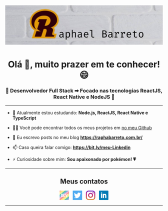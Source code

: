 <h1 align="center">
  <img alt="Logo"src="https://github.com/raphabarreto/raphabarreto/blob/master/assets/logo-background.png?raw=true" />
</h1>
<h1 align="center">Olá 👋, muito prazer em te conhecer! 😄</h1>
<h3 align="center">🚀 Desenvolvedor Full Stack ➡ Focado nas tecnologias ReactJS, React Native e NodeJS 🚀</h3>

---
- 🌱 Atualmente estou estudando: **Node.js, ReactJS, React Native e TypeScript**

- 👨‍💻 Você pode encontrar todos os meus projetos em [no meu Github](https://github.com/raphabarreto?tab=repositories)

- 📝 Eu escrevo posts no meu blog **https://raphabarreto.com.br/**

- 📫 Caso queira falar comigo: **https://bit.ly/meu-Linkedin**

- ⚡ Curiosidade sobre mim: **Sou apaixonado por pokémon! 💗**

---

<h2 align="center">Meus contatos</h2>

<p align='center'>
  <a href="https://dev.to/raphabarreto"><img height="30" src="https://github.com/raphabarreto/raphabarreto/blob/master/assets/dev.png?raw=true"></a>&nbsp;&nbsp;
  <a href="https://twitter.com/RaphaelGuiba"><img height="30" src="https://github.com/raphabarreto/raphabarreto/blob/master/assets/twitter.png?raw=true"></a>&nbsp;&nbsp;
  <a href="https://www.instagram.com/raphaelguiba/"><img height="30" src="https://github.com/raphabarreto/raphabarreto/blob/master/assets/instagram.jpg?raw=true"></a>&nbsp;&nbsp;
  <a href="https://www.linkedin.com/in/raphael-barreto/"><img height="30" src="https://github.com/raphabarreto/raphabarreto/blob/master/assets/linkedin.png?raw=true"></a>
</p>

---